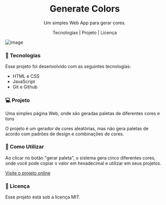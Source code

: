 <h1 align="center">Generate Colors</h1>
<p align="center">Um simples Web App para gerar cores.</p>
<p align="center">Tecnologias   |    Projeto   |    Licença</p>

![image](https://github.com/user-attachments/assets/b1da15b6-8e64-4172-b72b-c4357f7d2233)



<h3>🚀 Tecnologias</h3>
Esse projeto foi desenvolvido com as seguintes tecnologias:

 - HTML e CSS
 - JavaScript
 - Git e Github

<h3>💻 Projeto</h3>

<p>Uma simples página Web, onde são geradas paletas de diferentes cores e tons</p>
<p>O projeto é um gerador de cores aleatórias, mas não gera paletas de acordo com padrões de design e combinações de cores.</p>

<h3>🧠 Como Utilizar</h3>

<p>Ao clicar no botão "gerar paleta", o sistema gera cinco diferentes cores, onde você pode copiar o valor em hexadecimal e utilizar em seus projetos.</p>

[Visite o projeto online](https://gerador-paletas.vercel.app/)
<h3>📝 Licença </h3>
Esse projeto está sob a licença MIT.
